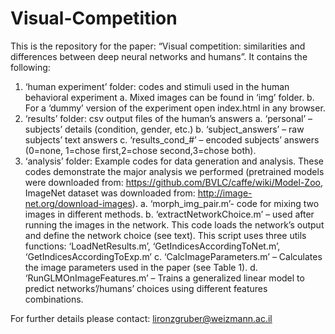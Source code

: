 # Visual-Competition

This is the repository for the paper:
 “Visual competition: similarities and differences between deep neural networks and humans”.
It contains the following:
1.	‘human experiment’ folder: codes and stimuli used in the human behavioral experiment 
  a.	Mixed images can be found in ‘img’ folder.
  b.	For a ‘dummy’ version of the experiment open index.html in any browser.
2.	‘results’ folder: csv output files of the human’s answers
  a.	‘personal’ – subjects’ details (condition, gender, etc.)
  b.	 ‘subject_answers’ – raw subjects’ text answers 
  c.	‘results_cond_#’ – encoded subjects’ answers (0=none, 1=chose first,2=chose second,3=chose both).
3.	‘analysis’ folder: Example codes for data generation and analysis. These codes demonstrate the major analysis we performed (pretrained models were downloaded from: https://github.com/BVLC/caffe/wiki/Model-Zoo, ImageNet dataset was downloaded from: http://image-net.org/download-images). 
  a.	‘morph_img_pair.m’-  code for mixing two images in different methods. 
  b.	‘extractNetworkChoice.m’ – used after running the images in the network. This code loads the network’s output and define the network choice (see text). This script uses three utils functions: ‘LoadNetResults.m’, ‘GetIndicesAccordingToNet.m’, ‘GetIndicesAccordingToExp.m’
  c.	‘CalcImageParameters.m’ – Calculates the image parameters used in the paper (see Table 1). 
  d.	‘RunGLMOnImageFeatures.m’ – Trains a generalized linear model to predict networks’/humans’ choices using different features combinations. 

For further details please contact: lironzgruber@weizmann.ac.il



